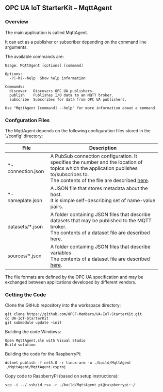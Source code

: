 ﻿## OPC UA IoT StarterKit – MqttAgent
### Overview
The main application is called MqttAgent. 

It can act as a publisher or subscriber depending on the command line arguments. 

The available commands are:
```
Usage: MqttAgent [options] [command]

Options:
  -?|-h|--help  Show help information

Commands:
  discover   Discovers OPC UA publishers.
  publish    Publishes I/O data to an MQTT broker.
  subscribe  Subscribes for data from OPC UA publishers.

Use "MqttAgent [command] --help" for more information about a command.
```
### Confguration Files
The MqttAgent depends on the following configuration files stored in the ‘./config’ directory:

| File | Description |
| --- | ----------- |
| \*-connection.json | A PubSub connection configuration. It specifies the number and the location of topics which the application publishes to/subscribes to.<br/>The contents of the file are described [here](https://reference.opcfoundation.org/v104/Core/docs/Part14/6.2.6/#6.2.6.5.1). |
| \*-nameplate.json | A JSON file that stores metadata about the host.<br/>It is simple self-describing set of name-value pairs. |
| datasets/\*.json | A folder containing JSON files that describe datasets that may be published to the MQTT broker.<br/>The contents of a dataset file are described [here](https://reference.opcfoundation.org/v104/Core/docs/Part14/6.2.2/#6.2.2.1.2). | 
| sources/\*.json | A folder containing JSON files that describe variables .<br/>The contents of a dataset file are described [here](https://reference.opcfoundation.org/v104/Core/docs/Part14/6.2.2/#6.2.2.1.2). | 

The file formats are defined by the OPC UA specification and may be exchanged between applications developed by different vendors.

### Getting the Code
Clone the GitHub repository into the workspace directory: 
```
git clone https://github.com/OPCF-Members/UA-IoT-StarterKit.git
cd UA-IoT-StarterKit
git submodule update –init
```
Building the code Windows: 
```
Open MqttAgent.sln with Visual Studio
Build solution
```

Building the code for the RaspberryPi: 
```
dotnet publish -f net5.0 -r linux-arm -o ./build/MqttAgent ./MqttAgent/MqttAgent.csproj
```
Copy code to RaspberryPi (based on setup instructions): 
```
scp -i ../.ssh/id_rsa -r ./build/MqttAgent pi@raspberrypi:~/
```
